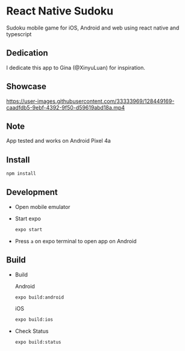# React Native Sudoku

Sudoku mobile game for iOS, Android and web using react native and typescript

## Dedication

I dedicate this app to Gina (@XinyuLuan) for inspiration.

## Showcase

https://user-images.githubusercontent.com/33333969/128449169-caadfdb5-9ebf-4392-9f50-d59619abd18a.mp4

## Note

App tested and works on Android Pixel 4a

## Install

```bash
npm install
```

## Development

- Open mobile emulator

- Start expo

  ```bash
  expo start
  ```

- Press `a` on expo terminal to open app on Android

## Build

- Build

  Android

  ```bash
  expo build:android
  ```

  iOS

  ```bash
  expo build:ios
  ```

- Check Status

  ```bash
  expo build:status
  ```
